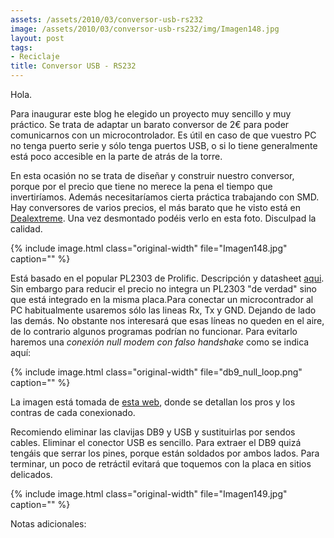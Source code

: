 ```yaml
---
assets: /assets/2010/03/conversor-usb-rs232
image: /assets/2010/03/conversor-usb-rs232/img/Imagen148.jpg
layout: post
tags:
- Reciclaje
title: Conversor USB - RS232
---
```


Hola.

Para inaugurar este blog he elegido un proyecto muy sencillo y muy práctico. Se trata de adaptar un barato conversor de 2€ para poder comunicarnos con un microcontrolador. Es útil en caso de que vuestro PC no tenga puerto serie y sólo tenga puertos USB, o si lo tiene  generalmente está poco accesible en la parte de atrás de la torre.

En esta ocasión no se trata de diseñar y construir nuestro conversor, porque por el precio que tiene no merece la pena el tiempo que invertiríamos. Además necesitaríamos cierta práctica trabajando con SMD. Hay conversores de varios precios, el más barato que he visto está en [Dealextreme](http://www.dealextreme.com/details.dx/sku.24799). Una vez desmontado podéis verlo en esta foto. Disculpad la calidad.

{% include image.html class="original-width" file="Imagen148.jpg" caption="" %}

Está basado en el popular PL2303 de Prolific. Descripción y datasheet [aqui](http://www.prolific.com.tw/eng/Products.asp?ID=59). Sin embargo para reducir el precio no integra un PL2303 "de verdad" sino que está integrado en la misma placa.Para conectar un microcontrador al PC habitualmente usaremos sólo las lineas Rx, Tx y GND. Dejando de lado las demás. No obstante nos interesará que esas líneas no queden en el aire, de lo contrario algunos programas podrían no funcionar. Para evitarlo haremos una *conexión null modem con falso handshake* como se indica aquí:

{% include image.html class="original-width" file="db9_null_loop.png" caption="" %}

La imagen está tomada de [esta web](http://www.lammertbies.nl/comm/info/RS-232_null_modem.html), donde se detallan los pros y los contras de cada conexionado.

Recomiendo eliminar las clavijas DB9 y USB y sustituirlas por sendos cables. Eliminar el conector USB es sencillo. Para extraer el DB9 quizá tengáis que serrar los pines, porque están soldados por ambos lados. Para terminar, un poco de retráctil evitará que toquemos con la placa en sitios delicados.

{% include image.html class="original-width" file="Imagen149.jpg" caption="" %}

Notas adicionales:
